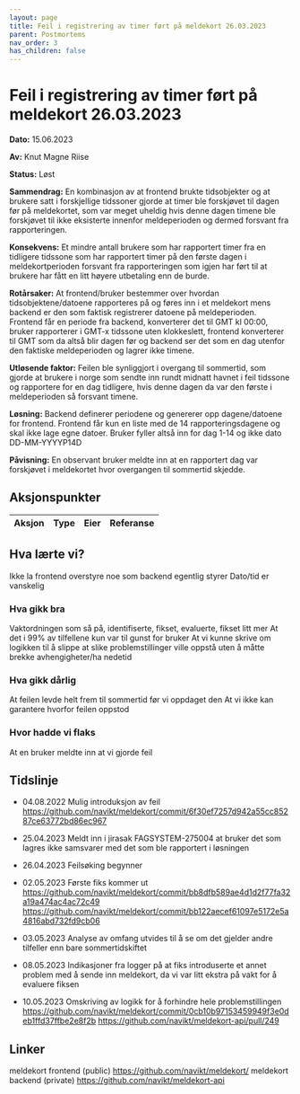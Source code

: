```yaml
---
layout: page
title: Feil i registrering av timer ført på meldekort 26.03.2023
parent: Postmortems
nav_order: 3
has_children: false
---
```


# Feil i registrering av timer ført på meldekort 26.03.2023

**Dato:** 15.06.2023

**Av:** Knut Magne Riise

**Status:** Løst

**Sammendrag:** 
En kombinasjon av at frontend brukte tidsobjekter og at brukere satt i forskjellige tidssoner gjorde at timer ble forskjøvet til dagen før på meldekortet, som var meget uheldig hvis denne dagen timene ble forskjøvet til ikke eksisterte innenfor meldeperioden og dermed forsvant fra rapporteringen.

**Konsekvens:** 
Et mindre antall brukere som har rapportert timer fra en tidligere tidssone som har rapportert timer på den første dagen i meldekortperioden forsvant fra rapporteringen som igjen har ført til at brukere har fått en litt høyere utbetaling enn de burde.

**Rotårsaker:** 
At frontend/bruker bestemmer over hvordan tidsobjektene/datoene rapporteres på og føres inn i et meldekort mens backend er den som faktisk registrerer datoene på meldeperioden.
Frontend får en periode fra backend, konverterer det til GMT kl 00:00, bruker rapporterer i GMT-x tidssone uten klokkeslett, frontend konverterer til GMT som da altså blir dagen før og backend ser det som en dag utenfor den faktiske meldeperioden og lagrer ikke timene.

**Utløsende faktor:**
Feilen ble synliggjort i overgang til sommertid, som gjorde at brukere i norge som sendte inn rundt midnatt havnet i feil tidssone og rapportere for en dag tidligere, hvis denne dagen da var den første i meldeperioden så forsvant timene.

**Løsning:**
Backend definerer periodene og genererer opp dagene/datoene for frontend. Frontend får kun en liste med de 14 rapporteringsdagene og skal ikke lage egne datoer. Bruker fyller altså inn for dag 1-14 og ikke dato DD-MM-YYYYP14D

**Påvisning:**
En observant bruker meldte inn at en rapportert dag var forskjøvet i meldekortet hvor overgangen til sommertid skjedde.

## Aksjonspunkter

| Aksjon | Type | Eier | Referanse |
| ------ | ---- | ---- | --------- |

## Hva lærte vi?
Ikke la frontend overstyre noe som backend egentlig styrer
Dato/tid er vanskelig

### Hva gikk bra
Vaktordningen som så på, identifiserte, fikset, evaluerte, fikset litt mer
At det i 99% av tilfellene kun var til gunst for bruker
At vi kunne skrive om logikken til å slippe at slike problemstillinger ville oppstå uten å måtte brekke avhengigheter/ha nedetid

### Hva gikk dårlig
At feilen levde helt frem til sommertid før vi oppdaget den
At vi ikke kan garantere hvorfor feilen oppstod

### Hvor hadde vi flaks
At en bruker meldte inn at vi gjorde feil

## Tidslinje
- 04.08.2022 
Mulig introduksjon av feil
https://github.com/navikt/meldekort/commit/6f30ef7257d942a55cc85287ce63772bd86ec967

- 25.04.2023 
Meldt inn i jirasak FAGSYSTEM-275004 at bruker det som lagres ikke samsvarer med det som ble rapportert i løsningen 

- 26.04.2023 
Feilsøking begynner 

- 02.05.2023 
Første fiks kommer ut
https://github.com/navikt/meldekort/commit/bb8dfb589ae4d1d2f77fa32a19a474ac4ac72c49
https://github.com/navikt/meldekort/commit/bb122aecef61097e5172e5a4816abd732fd9cb06

- 03.05.2023 
Analyse av omfang utvides til å se om det gjelder andre tilfeller enn bare sommertidskiftet 

- 08.05.2023 
Indikasjoner fra logger på at fiks introduserte et annet problem med å sende inn meldekort, da vi var litt ekstra på vakt for å evaluere fiksen 

- 10.05.2023 
Omskriving av logikk for å forhindre hele problemstillingen
https://github.com/navikt/meldekort/commit/0cb10b97153459949f3e0deb1ffd37ffbe2e8f2b
https://github.com/navikt/meldekort-api/pull/249

## Linker
meldekort frontend (public) https://github.com/navikt/meldekort/
meldekort backend (private) https://github.com/navikt/meldekort-api